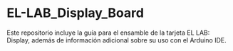 # EL-LAB_Display_Board
Este repositorio incluye la guía para el ensamble de la tarjeta EL LAB: Display, además de información adicional sobre su uso con el Arduino IDE.
